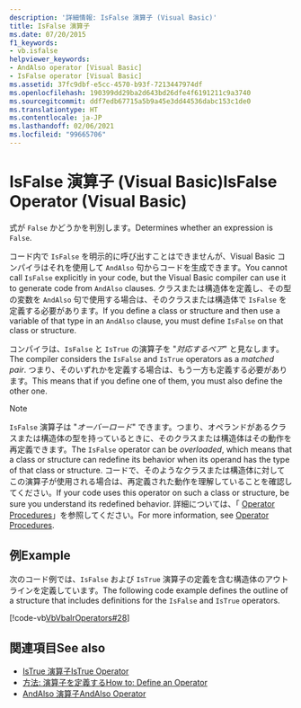 ```yaml
---
description: '詳細情報: IsFalse 演算子 (Visual Basic)'
title: IsFalse 演算子
ms.date: 07/20/2015
f1_keywords:
- vb.isfalse
helpviewer_keywords:
- AndAlso operator [Visual Basic]
- IsFalse operator [Visual Basic]
ms.assetid: 37fc9dbf-e5cc-4570-b93f-7213447974df
ms.openlocfilehash: 190399dd29ba2d643bd26dfe4f6191211c9a3740
ms.sourcegitcommit: ddf7edb67715a5b9a45e3dd44536dabc153c1de0
ms.translationtype: HT
ms.contentlocale: ja-JP
ms.lasthandoff: 02/06/2021
ms.locfileid: "99665706"
---
```

# <a name="isfalse-operator-visual-basic"></a><span data-ttu-id="b7017-103">IsFalse 演算子 (Visual Basic)</span><span class="sxs-lookup"><span data-stu-id="b7017-103">IsFalse Operator (Visual Basic)</span></span>

<span data-ttu-id="b7017-104">式が `False` かどうかを判別します。</span><span class="sxs-lookup"><span data-stu-id="b7017-104">Determines whether an expression is `False`.</span></span>  
  
 <span data-ttu-id="b7017-105">コード内で `IsFalse` を明示的に呼び出すことはできませんが、Visual Basic コンパイラはそれを使用して `AndAlso` 句からコードを生成できます。</span><span class="sxs-lookup"><span data-stu-id="b7017-105">You cannot call `IsFalse` explicitly in your code, but the Visual Basic compiler can use it to generate code from `AndAlso` clauses.</span></span> <span data-ttu-id="b7017-106">クラスまたは構造体を定義し、その型の変数を `AndAlso` 句で使用する場合は、そのクラスまたは構造体で `IsFalse` を定義する必要があります。</span><span class="sxs-lookup"><span data-stu-id="b7017-106">If you define a class or structure and then use a variable of that type in an `AndAlso` clause, you must define `IsFalse` on that class or structure.</span></span>  
  
 <span data-ttu-id="b7017-107">コンパイラは、`IsFalse` と `IsTrue` の演算子を "*対応するペア*" と見なします。</span><span class="sxs-lookup"><span data-stu-id="b7017-107">The compiler considers the `IsFalse` and `IsTrue` operators as a *matched pair*.</span></span> <span data-ttu-id="b7017-108">つまり、そのいずれかを定義する場合は、もう一方も定義する必要があります。</span><span class="sxs-lookup"><span data-stu-id="b7017-108">This means that if you define one of them, you must also define the other one.</span></span>  
  
> [!NOTE]
> <span data-ttu-id="b7017-109">`IsFalse` 演算子は "*オーバーロード*" できます。つまり、オペランドがあるクラスまたは構造体の型を持っているときに、そのクラスまたは構造体はその動作を再定義できます。</span><span class="sxs-lookup"><span data-stu-id="b7017-109">The `IsFalse` operator can be *overloaded*, which means that a class or structure can redefine its behavior when its operand has the type of that class or structure.</span></span> <span data-ttu-id="b7017-110">コードで、そのようなクラスまたは構造体に対してこの演算子が使用される場合は、再定義された動作を理解していることを確認してください。</span><span class="sxs-lookup"><span data-stu-id="b7017-110">If your code uses this operator on such a class or structure, be sure you understand its redefined behavior.</span></span> <span data-ttu-id="b7017-111">詳細については、「 [Operator Procedures](../../programming-guide/language-features/procedures/operator-procedures.md)」を参照してください。</span><span class="sxs-lookup"><span data-stu-id="b7017-111">For more information, see [Operator Procedures](../../programming-guide/language-features/procedures/operator-procedures.md).</span></span>  
  
## <a name="example"></a><span data-ttu-id="b7017-112">例</span><span class="sxs-lookup"><span data-stu-id="b7017-112">Example</span></span>  

 <span data-ttu-id="b7017-113">次のコード例では、`IsFalse` および `IsTrue` 演算子の定義を含む構造体のアウトラインを定義しています。</span><span class="sxs-lookup"><span data-stu-id="b7017-113">The following code example defines the outline of a structure that includes definitions for the `IsFalse` and `IsTrue` operators.</span></span>  
  
 [!code-vb[VbVbalrOperators#28](~/samples/snippets/visualbasic/VS_Snippets_VBCSharp/VbVbalrOperators/VB/Class1.vb#28)]  
  
## <a name="see-also"></a><span data-ttu-id="b7017-114">関連項目</span><span class="sxs-lookup"><span data-stu-id="b7017-114">See also</span></span>

- [<span data-ttu-id="b7017-115">IsTrue 演算子</span><span class="sxs-lookup"><span data-stu-id="b7017-115">IsTrue Operator</span></span>](istrue-operator.md)
- [<span data-ttu-id="b7017-116">方法: 演算子を定義する</span><span class="sxs-lookup"><span data-stu-id="b7017-116">How to: Define an Operator</span></span>](../../programming-guide/language-features/procedures/how-to-define-an-operator.md)
- [<span data-ttu-id="b7017-117">AndAlso 演算子</span><span class="sxs-lookup"><span data-stu-id="b7017-117">AndAlso Operator</span></span>](andalso-operator.md)
